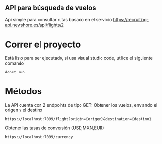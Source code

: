 ## API para búsqueda de vuelos
Api simple para consultar rutas basado en el servicio https://recruiting-api.newshore.es/api/flights/2

# Correr el proyecto
Está listo para ser ejecutado, si usa visual studio code, utilice el siguiente comando
```
donet run
```

# Métodos
La API cuenta con 2 endpoints de tipo GET:
Obtener los vuelos, enviando el origen y el destino
```
https://localhost:7099/flight?origin={origen}&destination={destino}
```

Obtener las tasas de conversión (USD,MXN,EUR)
```
https://localhost:7099/currency
```
